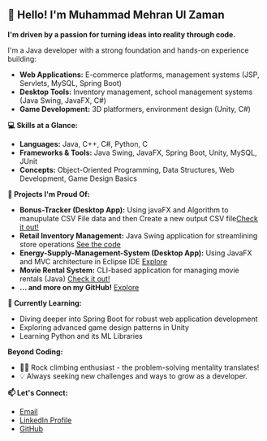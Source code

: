 ## 👋 Hello! I'm Muhammad Mehran Ul Zaman

**I'm driven by a passion for turning ideas into reality through code.**

I'm a Java developer with a strong foundation and hands-on experience building:

* **Web Applications:** E-commerce platforms, management systems  (JSP, Servlets, MySQL, Spring Boot)
* **Desktop Tools:**  Inventory management, school management systems (Java Swing, JavaFX, C#)
* **Game Development:** 3D platformers, environment design (Unity, C#)

**💻 Skills at a Glance:**

* **Languages:** Java, C++, C#, Python, C
* **Frameworks & Tools:** Java Swing, JavaFX, Spring Boot, Unity, MySQL, JUnit 
* **Concepts:** Object-Oriented Programming, Data Structures, Web Development, Game Design Basics

**🚀 Projects I'm Proud Of:**

* **Bonus-Tracker (Desktop App):** Using javaFX and Algorithm to manupulate CSV File data and then Create a new output CSV file[Check it out!](https://github.com/mhnmughal/Bonus-Tracker)
* **Retail Inventory Management:** Java Swing application for streamlining store operations [See the code](https://github.com/mhnmughal/Store-Management-System)
* **Energy-Supply-Management-System (Desktop App):**  Using JavaFX and MVC architecture in Eclipse IDE [Explore](https://github.com/mhnmughal/Energy-Supply-Management-System)
* **Movie Rental System:** CLI-based application for managing movie rentals (Java) [Check it out!](https://github.com/mhnmughal/Movie-Rental-Application) 
* **... and more on my GitHub!** [Explore](https://github.com/mhnmughal) 

**🌱 Currently Learning:** 
* Diving deeper into Spring Boot for robust web application development
* Exploring advanced game design patterns in Unity
* Learning Python and its ML Libraries
  

**Beyond Coding:**
* 🧗‍♂️ Rock climbing enthusiast - the problem-solving mentality translates! 
* 💡 Always seeking new challenges and ways to grow as a developer.

**📫 Let's Connect:**
 
* [Email](mhn13581@gmail.com)
* [LinkedIn Profile](www.linkedin.com/in/muhammad-mehran-ul-zaman-929a97221)
* [GitHub](https://github.com/mhnmughal) 
